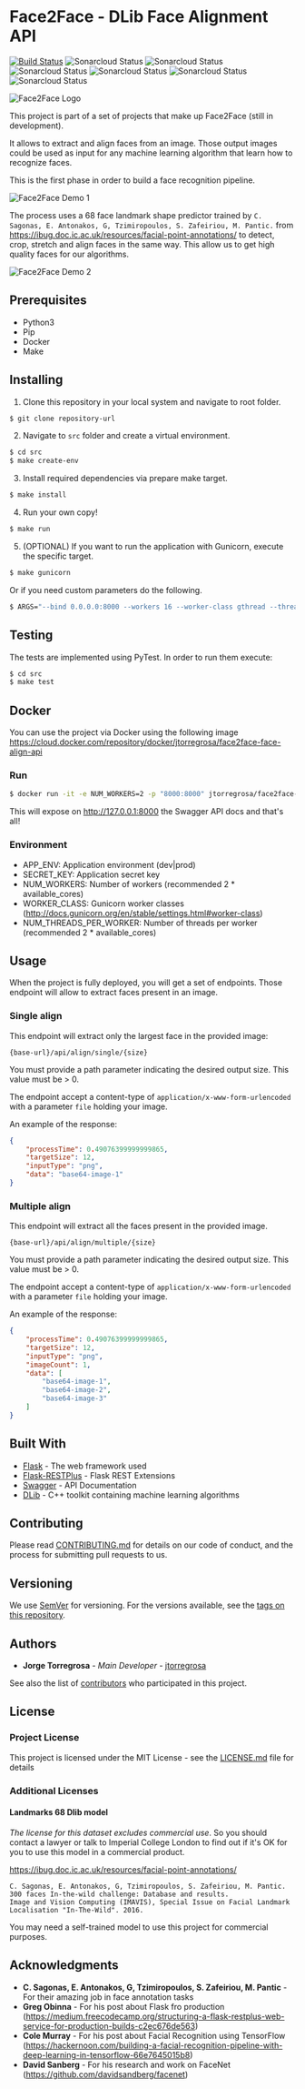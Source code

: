 # Face2Face - DLib Face Alignment API
[![Build Status](https://travis-ci.com/jtorregrosa/face2face-face-align-api.svg?branch=master)](https://travis-ci.com/jtorregrosa/face2face-face-align-api)
![Sonarcloud Status](https://sonarcloud.io/api/project_badges/measure?project=jtorregrosa_face2face-face-align-api&metric=alert_status)
![Sonarcloud Status](https://sonarcloud.io/api/project_badges/measure?project=jtorregrosa_face2face-face-align-api&metric=reliability_rating)
![Sonarcloud Status](https://sonarcloud.io/api/project_badges/measure?project=jtorregrosa_face2face-face-align-api&metric=security_rating)
![Sonarcloud Status](https://sonarcloud.io/api/project_badges/measure?project=jtorregrosa_face2face-face-align-api&metric=bugs)
![Sonarcloud Status](https://sonarcloud.io/api/project_badges/measure?project=jtorregrosa_face2face-face-align-api&metric=vulnerabilities)
![Sonarcloud Status](https://sonarcloud.io/api/project_badges/measure?project=jtorregrosa_face2face-face-align-api&metric=code_smells)


![Face2Face Logo](https://raw.githubusercontent.com/jtorregrosa/face2face-face-align-api/master/docs/images/logo.png)

This project is part of a set of projects that make up Face2Face (still in development).

It allows to extract and align faces from an image. Those output images could be used as input for any machine learning 
algorithm that learn how to recognize faces.

This is the first phase in order to build a face recognition pipeline.

![Face2Face Demo 1](https://raw.githubusercontent.com/jtorregrosa/face2face-face-align-api/master/docs/images/demo1.jpg)

The process uses a 68 face landmark shape predictor trained by `C. Sagonas, E. Antonakos, G, Tzimiropoulos, S. Zafeiriou, M. Pantic.`
from https://ibug.doc.ic.ac.uk/resources/facial-point-annotations/ to detect, crop, stretch and align faces in the same way. This allow us to get high quality faces for our algorithms.

 
![Face2Face Demo 2](https://raw.githubusercontent.com/jtorregrosa/face2face-face-align-api/master/docs/images/demo2.jpg)


## Prerequisites

* Python3
* Pip
* Docker
* Make

## Installing

1. Clone this repository in your local system and navigate to root folder.

```bash
$ git clone repository-url
```

2. Navigate to `src` folder and create a virtual environment.

```bash
$ cd src
$ make create-env
```

3. Install required dependencies via prepare make target.

```bash
$ make install
```

4. Run your own copy!

```bash
$ make run
```

5. (OPTIONAL) If you want to run the application with Gunicorn, execute the specific target.

```bash
$ make gunicorn
```

Or if you need custom parameters do the following.

```bash
$ ARGS="--bind 0.0.0.0:8000 --workers 16 --worker-class gthread --threads 16" make gunicorn
```

## Testing

The tests are implemented using PyTest. In order to run them execute:

```bash
$ cd src
$ make test
```

## Docker

You can use the project via Docker using the following image https://cloud.docker.com/repository/docker/jtorregrosa/face2face-face-align-api

### Run
```bash
$ docker run -it -e NUM_WORKERS=2 -p "8000:8000" jtorregrosa/face2face-face-align-api
```

This will expose on http://127.0.0.1:8000 the Swagger API docs and that's all!

### Environment
- APP_ENV: Application environment (dev|prod)
- SECRET_KEY: Application secret key
- NUM_WORKERS: Number of workers (recommended 2 * available_cores)
- WORKER_CLASS: Gunicorn worker classes (http://docs.gunicorn.org/en/stable/settings.html#worker-class)
- NUM_THREADS_PER_WORKER: Number of threads per worker (recommended 2 * available_cores)

## Usage

When the project is fully deployed, you will get a set of endpoints. Those endpoint will allow to extract faces
present in an image.

### Single align

This endpoint will extract only the largest face in the provided image:

`{base-url}/api/align/single/{size}`

You must provide a path parameter indicating the desired output size. This value must be > 0.

The endpoint accept a content-type of `application/x-www-form-urlencoded` with a parameter `file` holding your image.

An example of the response:

```json
{
    "processTime": 0.49076399999999865, 
    "targetSize": 12, 
    "inputType": "png", 
    "data": "base64-image-1"
}
```

### Multiple align

This endpoint will extract all the faces present in the provided image.

`{base-url}/api/align/multiple/{size}`

You must provide a path parameter indicating the desired output size. This value must be > 0.

The endpoint accept a content-type of `application/x-www-form-urlencoded` with a parameter `file` holding your image.

An example of the response:

```json
{
    "processTime": 0.49076399999999865, 
    "targetSize": 12, 
    "inputType": "png", 
    "imageCount": 1, 
    "data": [
        "base64-image-1",
        "base64-image-2",
        "base64-image-3"
    ]
}
```

## Built With

* [Flask](http://flask.pocoo.org/) - The web framework used
* [Flask-RESTPlus](https://flask-restplus.readthedocs.io/en/stable/) - Flask REST Extensions
* [Swagger](https://swagger.io/) - API Documentation
* [DLib](http://dlib.net/) - C++ toolkit containing machine learning algorithms

## Contributing

Please read [CONTRIBUTING.md](CONTRIBUTING.md) for details on our code of conduct, and the process for submitting pull requests to us.

## Versioning

We use [SemVer](http://semver.org/) for versioning. For the versions available, see the [tags on this repository](https://github.com/jtorregrosa/face2face-face-align-api/tags). 

## Authors

* **Jorge Torregrosa** - *Main Developer* - [jtorregrosa](https://github.com/jtorregrosa)

See also the list of [contributors](CONTRIBUTORS.md) who participated in this project.

## License

### Project License
This project is licensed under the MIT License - see the [LICENSE.md](LICENSE.md) file for details

### Additional Licenses
#### Landmarks 68 Dlib model 
*The license for this dataset excludes commercial use*.  So you should contact a lawyer or talk to Imperial College 
London to find out if it's OK for you to use this model in a commercial product.

https://ibug.doc.ic.ac.uk/resources/facial-point-annotations/

```
C. Sagonas, E. Antonakos, G, Tzimiropoulos, S. Zafeiriou, M. Pantic. 
300 faces In-the-wild challenge: Database and results. 
Image and Vision Computing (IMAVIS), Special Issue on Facial Landmark Localisation "In-The-Wild". 2016.
```

You may need a self-trained model to use this project for commercial purposes.

## Acknowledgments

* **C. Sagonas, E. Antonakos, G, Tzimiropoulos, S. Zafeiriou, M. Pantic** - For their amazing job in face annotation tasks
* **Greg Obinna** - For his post about Flask  fro production (https://medium.freecodecamp.org/structuring-a-flask-restplus-web-service-for-production-builds-c2ec676de563)
* **Cole Murray** - For his post about Facial Recognition using TensorFlow (https://hackernoon.com/building-a-facial-recognition-pipeline-with-deep-learning-in-tensorflow-66e7645015b8)
* **David Sanberg** - For his research and work on FaceNet (https://github.com/davidsandberg/facenet)